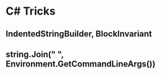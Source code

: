 
# C# Tricks

## IndentedStringBuilder, BlockInvariant

## string.Join(" ", Environment.GetCommandLineArgs())


